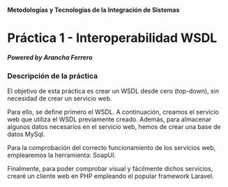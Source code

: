#### Metodologías y Tecnologías de la Integración de Sistemas
# Práctica 1 - Interoperabilidad WSDL

##### _Powered by Arancha Ferrero_

### Descripción de la práctica
El objetivo de esta práctica es crear un WSDL desde cero (top-down), sin necesidad de crear un servicio web.

Para ello, se define primero el WSDL. A continuación, creamos el servicio web que utiliza el WSDL previamente creado. Además, para almacenar algunos datos necesarios en el servicio web, hemos  de crear una base de datos MySql.

Para la comprobación del correcto funcionamiento de los servicios web, emplearemos la herramienta: SoapUI.

Finalmente, para poder comprobar visual y fácilmente dichos servicios, crearé un cliente web en PHP empleando el popular framework Laravel.
